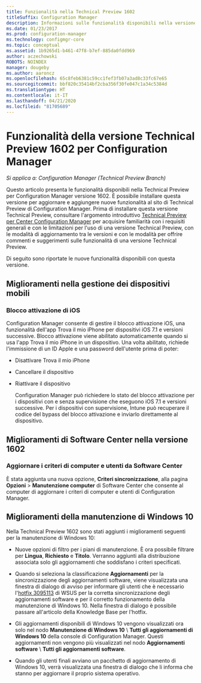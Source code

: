 ```yaml
---
title: Funzionalità nella Technical Preview 1602
titleSuffix: Configuration Manager
description: Informazioni sulle funzionalità disponibili nella versione Technical Preview 1602 per Configuration Manager.
ms.date: 01/23/2017
ms.prod: configuration-manager
ms.technology: configmgr-core
ms.topic: conceptual
ms.assetid: 1b9265d1-b461-47f8-b7ef-885da0fdd969
author: aczechowski
ROBOTS: NOINDEX
manager: dougeby
ms.author: aaroncz
ms.openlocfilehash: 65c8feb6381c59cc1fef3fb07a3ad8c33fc67e65
ms.sourcegitcommit: bbf820c35414bf2cba356f30fe047c1a34c5384d
ms.translationtype: HT
ms.contentlocale: it-IT
ms.lasthandoff: 04/21/2020
ms.locfileid: "81705689"
---
```

# <a name="capabilities-in-technical-preview-1602-for-configuration-manager"></a>Funzionalità della versione Technical Preview 1602 per Configuration Manager

*Si applica a: Configuration Manager (Technical Preview Branch)*

Questo articolo presenta le funzionalità disponibili nella Technical Preview per Configuration Manager versione 1602. È possibile installare questa versione per aggiornare e aggiungere nuove funzionalità al sito di Technical Preview di Configuration Manager. Prima di installare questa versione Technical Preview, consultare l'argomento introduttivo [Technical Preview per Center Configuration Manager](../../core/get-started/technical-preview.md) per acquisire familiarità con i requisiti generali e con le limitazioni per l'uso di una versione Technical Preview, con le modalità di aggiornamento tra le versioni e con le modalità per offrire commenti e suggerimenti sulle funzionalità di una versione Technical Preview.  

 Di seguito sono riportate le nuove funzionalità disponibili con questa versione.  

##  <a name="improvements-to-mobile-device-management"></a><a name="BKMK_MDM"></a> Miglioramenti nella gestione dei dispositivi mobili  

### <a name="ios-activation-lock"></a>Blocco attivazione di iOS  
 Configuration Manager consente di gestire il blocco attivazione iOS, una funzionalità dell'app Trova il mio iPhone per dispositivi iOS 7.1 e versioni successive. Blocco attivazione viene abilitato automaticamente quando si usa l'app Trova il mio iPhone in un dispositivo. Una volta abilitato, richiede l'immissione di un ID Apple e una password dell'utente prima di poter:  

- Disattivare Trova il mio iPhone  

- Cancellare il dispositivo  

- Riattivare il dispositivo  

  Configuration Manager può richiedere lo stato del blocco attivazione per i dispositivi con e senza supervisione che eseguono iOS 7.1 e versioni successive. Per i dispositivi con supervisione, Intune può recuperare il codice del bypass del blocco attivazione e inviarlo direttamente al dispositivo.  

##  <a name="improvements-to-software-center-in-version-1602"></a><a name="BKMK_SC1601"></a> Miglioramenti di Software Center nella versione 1602  

### <a name="refresh-pc-machine-and-user-policy-from-software-center"></a>Aggiornare i criteri di computer e utenti da Software Center  
 È stata aggiunta una nuova opzione, **Criteri sincronizzazione**, alla pagina **Opzioni** > **Manutenzione computer** di Software Center che consente al computer di aggiornare i criteri di computer e utenti di Configuration Manager.  

##  <a name="improvements-to-windows-10-servicing"></a><a name="BKMK_Win10Servicing"></a> Miglioramenti della manutenzione di Windows 10  
 Nella Technical Preview 1602 sono stati aggiunti i miglioramenti seguenti per la manutenzione di Windows 10:  

-   Nuove opzioni di filtro per i piani di manutenzione.  È ora possibile filtrare per **Lingua**, **Richiesto** e **Titolo**. Verranno aggiunti alla distribuzione associata solo gli aggiornamenti che soddisfano i criteri specificati.  

-   Quando si seleziona la classificazione **Aggiornamenti** per la sincronizzazione degli aggiornamenti software, viene visualizzata una finestra di dialogo di avviso per informare gli utenti che è necessario l'[hotfix 3095113](https://support.microsoft.com/kb/3095113) di WSUS per la corretta sincronizzazione degli aggiornamenti software e per il corretto funzionamento della manutenzione di Windows 10.  Nella finestra di dialogo è possibile passare all'articolo della Knowledge Base per l'hotfix.  

-   Gli aggiornamenti disponibili di Windows 10 vengono visualizzati ora solo nel nodo **Manutenzione di Windows 10** \ **Tutti gli aggiornamenti di Windows 10** della console di Configuration Manager. Questi aggiornamenti non vengono più visualizzati nel nodo **Aggiornamenti software** \ **Tutti gli aggiornamenti software**.  

-   Quando gli utenti finali avviano un pacchetto di aggiornamento di Windows 10, verrà visualizzata una finestra di dialogo che li informa che stanno per aggiornare il proprio sistema operativo.  
